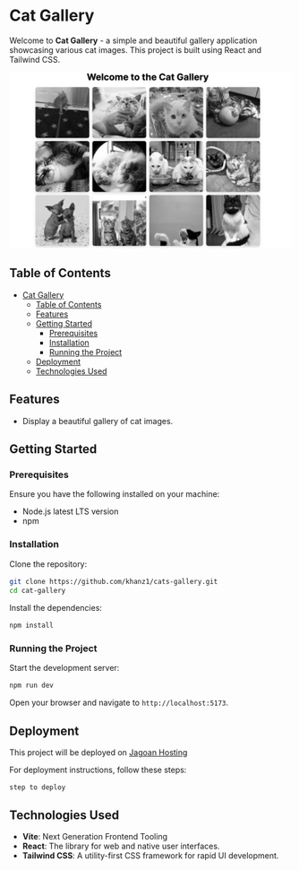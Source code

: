 # Cat Gallery

Welcome to **Cat Gallery** - a simple and beautiful gallery application showcasing various cat images. This project is built using React and Tailwind CSS.

![Cat Gallery Screenshot](./public/cats-gallery.png)

## Table of Contents

- [Cat Gallery](#cat-gallery)
  - [Table of Contents](#table-of-contents)
  - [Features](#features)
  - [Getting Started](#getting-started)
    - [Prerequisites](#prerequisites)
    - [Installation](#installation)
    - [Running the Project](#running-the-project)
  - [Deployment](#deployment)
  - [Technologies Used](#technologies-used)

## Features

- Display a beautiful gallery of cat images.

## Getting Started

### Prerequisites

Ensure you have the following installed on your machine:

- Node.js latest LTS version
- npm

### Installation

Clone the repository:

```bash
git clone https://github.com/khanz1/cats-gallery.git
cd cat-gallery
```

Install the dependencies:

```bash
npm install
```

### Running the Project

Start the development server:

```bash
npm run dev
```

Open your browser and navigate to `http://localhost:5173`.

## Deployment

This project will be deployed on [Jagoan Hosting](https://www.jagoanhosting.com/)

For deployment instructions, follow these steps:

```
step to deploy
```

## Technologies Used

- **Vite**: Next Generation Frontend Tooling
- **React**: The library for web and native user interfaces.
- **Tailwind CSS**: A utility-first CSS framework for rapid UI development.
